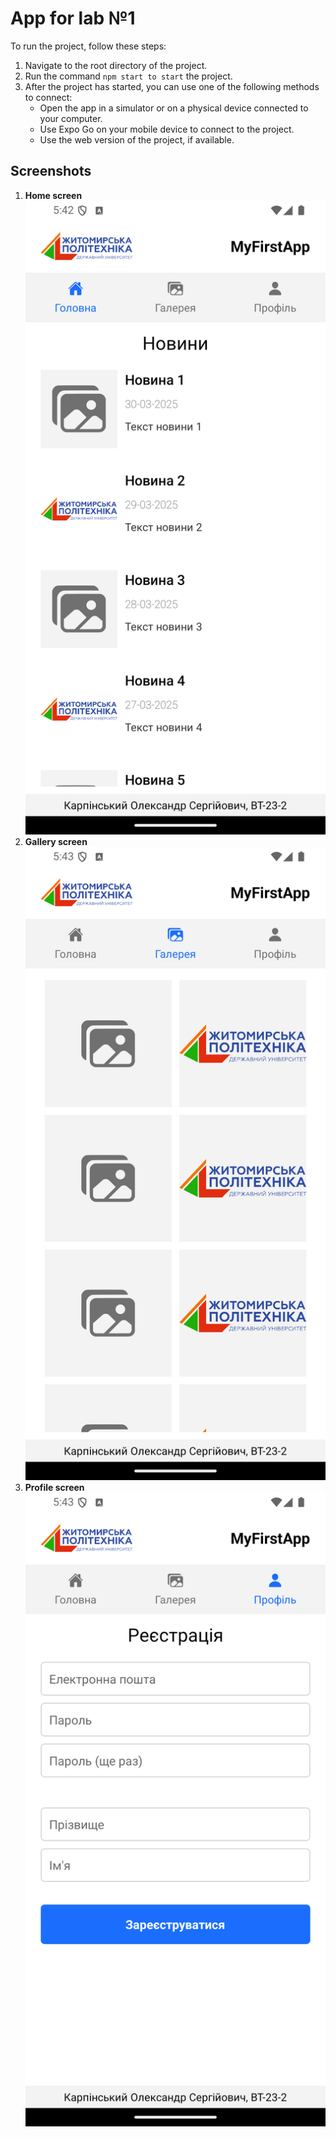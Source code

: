 # App for lab №1
To run the project, follow these steps:

1. Navigate to the root directory of the project.
2. Run the command ```npm start to start``` the project.
3. After the project has started, you can use one of the following methods to connect:
    - Open the app in a simulator or on a physical device connected to your computer.
    - Use Expo Go on your mobile device to connect to the project.
    - Use the web version of the project, if available.
## Screenshots
1. **Home screen**
![Головний екран](screenshots/Screenshot_1743345777.png)
2. **Gallery screen** 
![Галерея](screenshots/Screenshot_1743345808.png)
3. **Profile screen**
![Профіль](screenshots/Screenshot_1743345812.png)